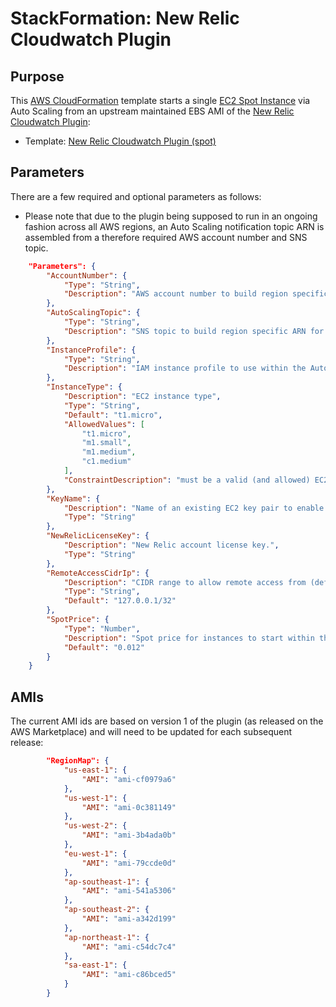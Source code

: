# StackFormation: New Relic Cloudwatch Plugin

## Purpose

This [AWS CloudFormation](http://aws.amazon.com/cloudformation/) template starts a single 
[EC2 Spot Instance](http://aws.amazon.com/ec2/spot-instances/) via Auto Scaling from an upstream maintained EBS AMI 
of the [New Relic Cloudwatch Plugin](https://aws.amazon.com/marketplace/pp/B00DMMUO0O?sr=0-31&qid=1372405347838):

* Template: [New Relic Cloudwatch Plugin (spot)](https://github.com/sopel/stackformation/blob/master/templates/newrelic-cloudwatch-plugin-spot.template)

## Parameters

There are a few required and optional parameters as follows:

* Please note that due to the plugin being supposed to run in an ongoing fashion across all AWS regions, 
an Auto Scaling notification topic ARN is assembled from a therefore required AWS account number and SNS topic.

```json
    "Parameters": {
        "AccountNumber": {
            "Type": "String",
            "Description": "AWS account number to build region specific ARN for Auto Scaling notifications."
        },
        "AutoScalingTopic": {
            "Type": "String",
            "Description": "SNS topic to build region specific ARN for Auto Scaling notifications."
        },
        "InstanceProfile": {
            "Type": "String",
            "Description": "IAM instance profile to use within the Auto Scaling group."
        },
        "InstanceType": {
            "Description": "EC2 instance type",
            "Type": "String",
            "Default": "t1.micro",
            "AllowedValues": [
                "t1.micro",
                "m1.small",
                "m1.medium",
                "c1.medium"
            ],
            "ConstraintDescription": "must be a valid (and allowed) EC2 instance type."
        },
        "KeyName": {
            "Description": "Name of an existing EC2 key pair to enable remote access.",
            "Type": "String"
        },
        "NewRelicLicenseKey": {
            "Description": "New Relic account license key.",
            "Type": "String"
        },
        "RemoteAccessCidrIp": {
            "Description": "CIDR range to allow remote access from (default: localhost, i.e. none).",
            "Type": "String",
            "Default": "127.0.0.1/32"
        },
        "SpotPrice": {
            "Type": "Number",
            "Description": "Spot price for instances to start within the Auto Scaling group.",
            "Default": "0.012"
        }
    }
```

## AMIs

The current AMI ids are based on version 1 of the plugin (as released on the AWS Marketplace) and will need to be updated 
for each subsequent release:

```json
        "RegionMap": {
            "us-east-1": {
                "AMI": "ami-cf0979a6"
            },
            "us-west-1": {
                "AMI": "ami-0c381149"
            },
            "us-west-2": {
                "AMI": "ami-3b4ada0b"
            },
            "eu-west-1": {
                "AMI": "ami-79ccde0d"
            },
            "ap-southeast-1": {
                "AMI": "ami-541a5306"
            },
            "ap-southeast-2": {
                "AMI": "ami-a342d199"
            },
            "ap-northeast-1": {
                "AMI": "ami-c54dc7c4"
            },
            "sa-east-1": {
                "AMI": "ami-c86bced5"
            }
        }
```
